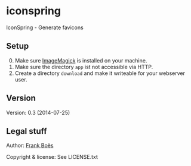 iconspring
==========

IconSpring - Generate favicons


Setup
-----

0. Make sure [ImageMagick](http://www.imagemagick.org/) is installed on your machine.
1. Make sure the directory `app` ist not accessible via HTTP.
2. Create a directory `download` and make it writeable for your webserver user.

Version
-------

Version: 0.3 (2014-07-25)

Legal stuff
-----------

Author: [Frank Boës](http://3960.org)

Copyright & license: See LICENSE.txt